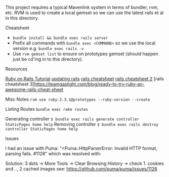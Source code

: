This project requires a typical Mavenlink system in terms of bundler, rvm, etc. RVM is used to create a local gemset so we can use the latest rails et al in this directory.


Cheatsheet

* `bundle install && bundle exec rails server`
* Prefix all commands with `bundle exec <COMMAND>` so we use the local version e.g. `bundle exec rails -v`
* Use `rvm gemset list` to ensure on prototypes gemset (should happen just be cd'ing in to this directory).

Resources

[Ruby on Rails Tutorial](http://www.railstutorial.org/)
[updating rails](http://railsapps.github.io/updating-rails.html)
[rails cheatsheet](https://gist.github.com/mdang/95b4f54cadf12e7e0415)
[rails cheatsheet 2](http://www.pragtob.info/rails-beginner-cheatsheet/)
[rails cheatsheet 3]https://teamgaslight.com/blog/ready-to-try-ruby-an-awesome-rails-cheat-sheet

Misc Notes
`rvm use ruby-2.3.1@prototypes --ruby-version --create`

Listing Routes
`bundle exec rake routes`

Generating controller
`$ bundle exec rails generate controller StaticPages home help`
Removing controller
`$ bundle exec rails destroy  controller StaticPages home help`

Issues

I had an issue with Puma:
"<Puma::HttpParserError: Invalid HTTP format, parsing fails. #1128" which was resolved with:

Solution: 
3 dots -> More Tools -> Clear Browsing History -> check 1. cookies and .., 2 cached images
see: https://github.com/puma/puma/issues/1128